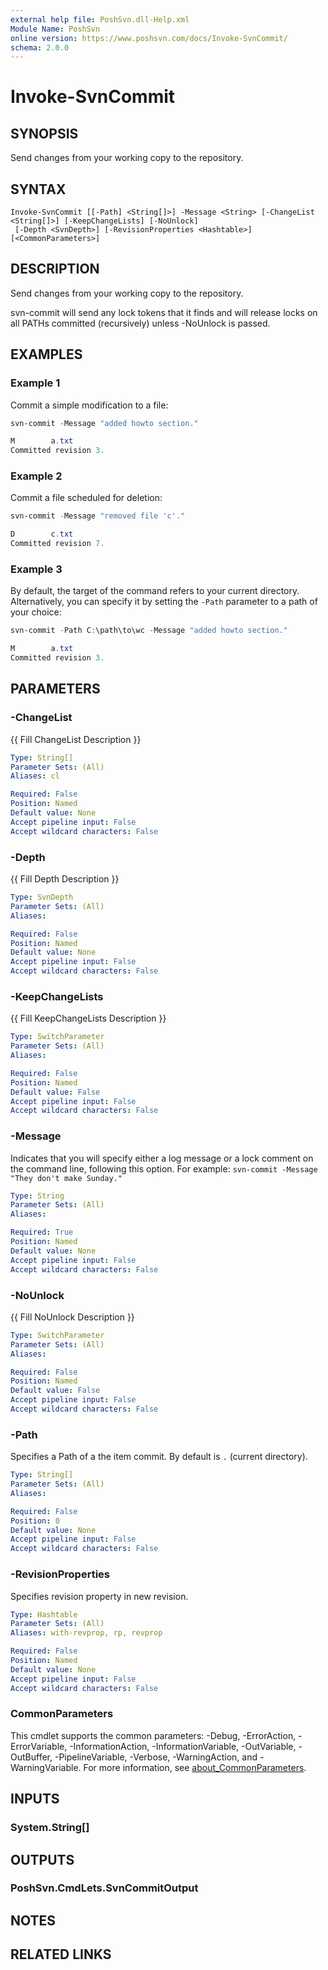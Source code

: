 ```yaml
---
external help file: PoshSvn.dll-Help.xml
Module Name: PoshSvn
online version: https://www.poshsvn.com/docs/Invoke-SvnCommit/
schema: 2.0.0
---
```


# Invoke-SvnCommit

## SYNOPSIS
Send changes from your working copy to the repository.

## SYNTAX

```
Invoke-SvnCommit [[-Path] <String[]>] -Message <String> [-ChangeList <String[]>] [-KeepChangeLists] [-NoUnlock]
 [-Depth <SvnDepth>] [-RevisionProperties <Hashtable>] [<CommonParameters>]
```

## DESCRIPTION
Send changes from your working copy to the repository.

svn-commit will send any lock tokens that it finds and will release locks on all PATHs committed (recursively) unless -NoUnlock is passed.

## EXAMPLES

### Example 1

Commit a simple modification to a file:

```powershell
svn-commit -Message "added howto section."

M        a.txt
Committed revision 3.
```

### Example 2

Commit a file scheduled for deletion:

```powershell
svn-commit -Message "removed file 'c'."

D        c.txt
Committed revision 7.
```

### Example 3

By default, the target of the command refers to your current directory.
Alternatively, you can specify it by setting the `-Path` parameter to a path of your choice:

```powershell
svn-commit -Path C:\path\to\wc -Message "added howto section."

M        a.txt
Committed revision 3.
```

## PARAMETERS

### -ChangeList
{{ Fill ChangeList Description }}

```yaml
Type: String[]
Parameter Sets: (All)
Aliases: cl

Required: False
Position: Named
Default value: None
Accept pipeline input: False
Accept wildcard characters: False
```

### -Depth
{{ Fill Depth Description }}

```yaml
Type: SvnDepth
Parameter Sets: (All)
Aliases:

Required: False
Position: Named
Default value: None
Accept pipeline input: False
Accept wildcard characters: False
```

### -KeepChangeLists
{{ Fill KeepChangeLists Description }}

```yaml
Type: SwitchParameter
Parameter Sets: (All)
Aliases:

Required: False
Position: Named
Default value: False
Accept pipeline input: False
Accept wildcard characters: False
```

### -Message
Indicates that you will specify either a log message or a lock comment on the command line, following this option. For example: `svn-commit -Message "They don't make Sunday."`

```yaml
Type: String
Parameter Sets: (All)
Aliases:

Required: True
Position: Named
Default value: None
Accept pipeline input: False
Accept wildcard characters: False
```

### -NoUnlock
{{ Fill NoUnlock Description }}

```yaml
Type: SwitchParameter
Parameter Sets: (All)
Aliases:

Required: False
Position: Named
Default value: False
Accept pipeline input: False
Accept wildcard characters: False
```

### -Path
Specifies a Path of a the item commit. By default is `.` (current directory).

```yaml
Type: String[]
Parameter Sets: (All)
Aliases:

Required: False
Position: 0
Default value: None
Accept pipeline input: False
Accept wildcard characters: False
```

### -RevisionProperties
Specifies revision property in new revision.

```yaml
Type: Hashtable
Parameter Sets: (All)
Aliases: with-revprop, rp, revprop

Required: False
Position: Named
Default value: None
Accept pipeline input: False
Accept wildcard characters: False
```

### CommonParameters
This cmdlet supports the common parameters: -Debug, -ErrorAction, -ErrorVariable, -InformationAction, -InformationVariable, -OutVariable, -OutBuffer, -PipelineVariable, -Verbose, -WarningAction, and -WarningVariable. For more information, see [about_CommonParameters](http://go.microsoft.com/fwlink/?LinkID=113216).

## INPUTS

### System.String[]

## OUTPUTS

### PoshSvn.CmdLets.SvnCommitOutput

## NOTES

## RELATED LINKS
